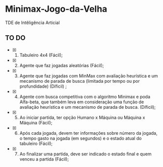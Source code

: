 # Minimax-Jogo-da-Velha
TDE de Intêligência Articial 

## TO DO

- [X] 1. Tabuleiro 4x4 (Fácil);

- [X] 2. Agente que faz jogadas aleatórias (Fácil);

- [X] 3. Agente que faz jogadas com MinMax com avaliação heurística e um mecanismo de parada de busca (limitada por tempo ou
por profundidade) (Díficil) ;

- [X] 4. Agente com busca competitiva com o algoritmo Minimax e poda Alfa-beta, que também leva em consideração uma função de avaliação heurística e um
mecanismo de parada de busca. (Díficil);

- [X] 5. Ao iniciar partida, ter opção Humano x Máquina ou Máquina x Máquina (Fácil);

- [X] 6. Após cada jogada, devem ter informações sobre número da jogada, o tempo gasto na jogada (em segundos) e o estado atual
do tabuleiro (Fácil);

- [X] 7. Ao finalizar uma partida, deve ser indicado o estado final e quem venceu a partida (Fácil);





